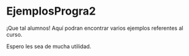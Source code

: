 # EjemplosProgra2

¡Que tal alumnos! Aquí podran encontrar varios ejemplos referentes al curso.

Espero les sea de mucha utilidad.

